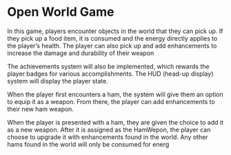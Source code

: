 # Open World Game
In this game, players encounter objects in the world that they can pick up.  If they pick up a food item,
it is consumed and the energy directly applies to the player’s health.  The player can also pick up and
add enhancements to increase the damage and durability of their weapon

The achievements system will also be implemented, which rewards the player badges for various
accomplishments. The HUD (head-up display) system will display the player state.

When the player first encounters a ham, the system will give them an option to equip it as a weapon.  From there, the
player can add enhancements to their new ham weapon.

When the player is presented with a ham, they are given the choice to add it as a new weapon.  After it is assigned as the
HamWepon, the player can choose to upgrade it with enhancements found in the world.  Any
other hams found in the world will only be consumed for energ

